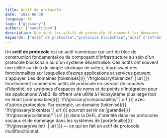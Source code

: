 ```yaml
---
title: Actif de protocole
date: '2025-06-30'
language: fr
tags: ["glossary"]
authors: ["namefiteam"]
description: Que sont les actifs de protocole et comment les domaines tokenisés fonctionnent-ils en tant qu'actifs de protocole ?
keywords: ["actif de protocole","protocole blockchain","actif d'infrastructure","actif réseau","jeton utilitaire"]
---
```


Un **actif de protocole** est un actif numérique qui sert de bloc de construction fondamental ou de composant d'infrastructure au sein d'un protocole blockchain ou d'un système décentralisé. Ces actifs ont souvent une utilité au-delà du simple stockage de valeur, fournissant des fonctionnalités sur lesquelles d'autres applications et services peuvent s'appuyer. Les domaines [tokenisés]({{ '/fr/glossary/tokenize/' | url }}) fonctionnent comme des actifs de protocole en servant de couches d'identité, de systèmes d'espaces de noms et de points d'intégration pour les applications Web3. Ils offrent une utilité à l'écosystème plus large tout en étant [composables]({{ '/fr/glossary/composability/' | url }}) avec d'autres protocoles. Par exemple, un domaine [tokenisé]({{ '/fr/glossary/tokenize/' | url }}) pourrait servir de [garantie]({{ '/fr/glossary/collateral/' | url }}) dans la DeFi, d'identité dans les protocoles sociaux et de nommage dans les systèmes de [portefeuille]({{ '/fr/glossary/wallet/' | url }}) — ce qui en fait un actif de protocole multifonctionnel.